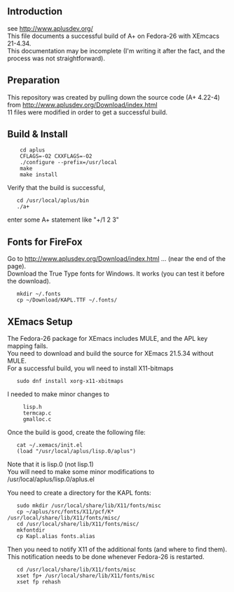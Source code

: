 
## Introduction
   see http://www.aplusdev.org/  
   This file documents a successful build of A+ on Fedora-26 with XEmcacs 21-4.34.  
   This documentation may be incomplete (I'm writing it after the fact, and the process was not straightforward).

## Preparation
   This repository was created by pulling down the source code (A+ 4.22-4) from  http://www.aplusdev.org/Download/index.html  
   11 files were modified in order to get a successful build.

## Build & Install 
``` git clone https://github.com/tavmem/aplus
    cd aplus
    CFLAGS=-O2 CXXFLAGS=-O2
    ./configure --prefix=/usr/local
    make
    make install
```
   Verify that the build is successful,
```
   cd /usr/local/aplus/bin
   ./a+
```
   enter some A+ statement like "+/1 2 3"


## Fonts for FireFox
   Go to  http://www.aplusdev.org/Download/index.html   ...  (near the end of the page).   
   Download the True Type fonts for Windows.  It works (you can test it before the download).
```
   mkdir ~/.fonts
   cp ~/Download/KAPL.TTF ~/.fonts/   
```

## XEmacs Setup
   The Fedora-26 package for XEmacs includes MULE, and the APL key mapping fails.  
   You need to download and build the source for XEmacs 21.5.34 without MULE.  
   For a successful build, you wll need to install X11-bitmaps
```
   sudo dnf install xorg-x11-xbitmaps
```
   I needed to make minor changes to
```
     lisp.h
     termcap.c
     gmalloc.c
```
   Once the build is good, create the following file:
```
   cat ~/.xemacs/init.el
   (load "/usr/local/aplus/lisp.0/aplus")
```
   Note that it is lisp.0 (not lisp.1)  
   You will need to make some minor modifications to  
   /usr/local/aplus/lisp.0/aplus.el  

   You need to create a directory for the KAPL fonts:
```
   sudo mkdir /usr/local/share/lib/X11/fonts/misc
   cp ~/aplus/src/fonts/X11/pcf/K* /usr/local/share/lib/X11/fonts/misc/
   cd /usr/local/share/lib/X11/fonts/misc/
   mkfontdir
   cp Kapl.alias fonts.alias
```
   Then you need to notify X11 of the additional fonts (and where to find them).  
   This notification needs to be done whenever Fedora-26 is restarted.
```
   cd /usr/local/share/lib/X11/fonts/misc
   xset fp+ /usr/local/share/lib/X11/fonts/misc
   xset fp rehash
```
